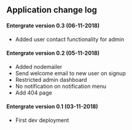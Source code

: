 ## Application change log


#### Entergrate version 0.3 (06-11-2018)

+ Added user contact functionality for admin

#### Entergrate version 0.2 (05-11-2018)

+ Added nodemailer
+ Send welcome email to new user on signup
+ Restricted admin dashboard
+ No notification on notification menu
+ Add 404 page

#### Entergrate version 0.1 (03-11-2018)

+ First dev deployment
